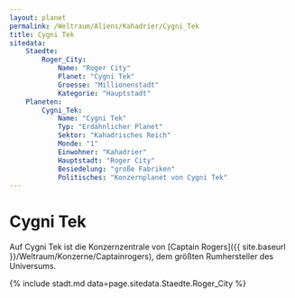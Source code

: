 ```yaml
---
layout: planet
permalink: /Weltraum/Aliens/Kahadrier/Cygni_Tek
title: Cygni Tek
sitedata:
    Staedte:
        Roger_City:
            Name: "Roger City"
            Planet: "Cygni Tek"
            Groesse: "Millionenstadt"
            Kategorie: "Hauptstadt"
    Planeten:
        Cygni_Tek:
            Name: "Cygni Tek"
            Typ: "Erdähnlicher Planet"
            Sektor: "Kahadrisches Reich"
            Monde: "1"
            Einwohner: "Kahadrier"
            Hauptstadt: "Roger City"
            Besiedelung: "große Fabriken"
            Politisches: "Konzernplanet von Cygni Tek"
---
```


# Cygni Tek

Auf Cygni Tek ist die Konzernzentrale von [Captain Rogers]({{ site.baseurl }}/Weltraum/Konzerne/Captainrogers), dem größten Rumhersteller des Universums.

{% include stadt.md data=page.sitedata.Staedte.Roger_City %}
